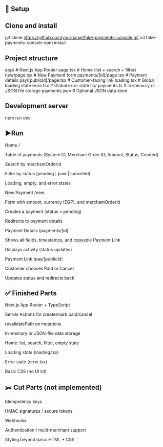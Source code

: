 ## 🚀 Setup
## Clone and install

git clone https://github.com/yourname/fake-payments-console.git
cd fake-payments-console
npm install


## Project structure
app/                   # Next.js App Router
  page.tsx             # Home (list + search + filter)
  new/page.tsx         # New Payment form
  payments/[id]/page.tsx  # Payment details
  pay/[publicId]/page.tsx # Customer-facing link
  loading.tsx          # Global loading state
  error.tsx            # Global error state
lib/
  payments.ts          # In-memory or JSON file storage
payments.json          # Optional JSON data store



## Development server
npm run dev


## ▶️Run

Home /

Table of payments (System ID, Merchant Order ID, Amount, Status, Created)

Search by merchantOrderId

Filter by status (pending | paid | canceled)

Loading, empty, and error states

New Payment /new

Form with amount, currency (EGP), and merchantOrderId

Creates a payment (status = pending)

Redirects to payment details

Payment Details /payments/[id]

Shows all fields, timestamps, and copyable Payment Link

Displays activity (status updates)

Payment Link /pay/[publicId]

Customer chooses Paid or Cancel

Updates status and redirects back

## ✅ Finished Parts

 Next.js App Router + TypeScript

 Server Actions for create/mark paid/cancel

 revalidatePath on mutations

 In-memory or JSON-file data storage

 Home: list, search, filter, empty state

 Loading state (loading.tsx)

 Error state (error.tsx)

 Basic CSS (no UI kit)

 ## ✂️ Cut Parts (not implemented)

Idempotency keys

HMAC signatures / secure tokens

Webhooks

Authentication / multi-merchant support

Styling beyond basic HTML + CSS